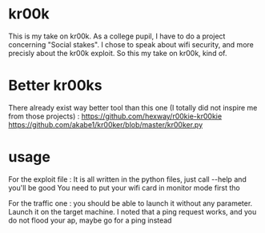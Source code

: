 # kr00k

This is my take on kr00k. 
As a college pupil, I have to do a project concerning "Social stakes". 
I chose to speak about wifi security, and more precisly about the kr00k exploit. 
So this my take on kr00k, kind of. 

# Better kr00ks 
There already exist way better tool than this one (I totally did not inspire me from those projects) :
https://github.com/hexway/r00kie-kr00kie
https://github.com/akabe1/kr00ker/blob/master/kr00ker.py

# usage 
For the exploit file : It is all written in the python files, just call --help and you'll be good 
You need to put your wifi card in monitor mode first tho

For the traffic one : you should be able to launch it without any parameter. Launch it on the target machine. 
I noted that a ping request works, and you do not flood your ap, maybe go for a ping instead

